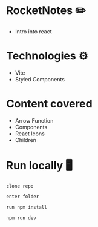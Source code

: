 # RocketNotes ✏️

- Intro into react

# Technologies ⚙️

- Vite
- Styled Components

# Content covered

- Arrow Function
- Components
- React Icons
- Children

# Run locally 🖥️
```
clone repo
```
```
enter folder
```
```
run npm install
```
```
npm run dev
```